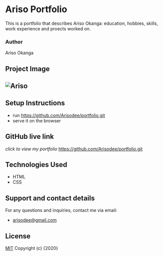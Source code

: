 # Ariso Portfolio
 This is a portfolio that describes Ariso Okanga: education, hobbies, skills, work experience and proects worked on.
### Author
 Ariso Okanga
## Project Image
![Ariso](.images/portfolio.png)
---
## Setup Instructions
* run https://github.com/Arisodee/portfolio.git 
* serve it on the browser
## GitHub live link
*click to view my portfolio*
https://github.com/Arisodee/portfolio.git 
## Technologies Used
* HTML
* CSS
## Support and contact details
For any questions and inquiries, contact me via email:
* arisodee@gmail.com
## License
[MIT](https://choosealicense.com/licenses/mit/)
Copyright (c) {2020}